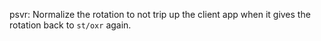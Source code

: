 psvr: Normalize the rotation to not trip up the client app when it gives the
rotation back to `st/oxr` again.
